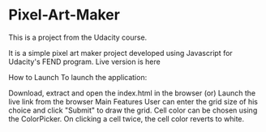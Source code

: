 # Pixel-Art-Maker
This is a project from the Udacity course.

It is a simple pixel art maker project developed using Javascript for Udacity's FEND program. Live version is here

How to Launch
To launch the application:

Download, extract and open the index.html in the browser (or)
Launch the live link from the browser
Main Features
User can enter the grid size of his choice and click "Submit" to draw the grid.
Cell color can be chosen using the ColorPicker.
On clicking a cell twice, the cell color reverts to white.
